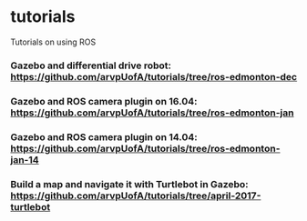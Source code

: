 # tutorials
Tutorials on using ROS 

### Gazebo and differential drive robot: https://github.com/arvpUofA/tutorials/tree/ros-edmonton-dec

### Gazebo and ROS camera plugin on 16.04: https://github.com/arvpUofA/tutorials/tree/ros-edmonton-jan

### Gazebo and ROS camera plugin on 14.04: https://github.com/arvpUofA/tutorials/tree/ros-edmonton-jan-14

### Build a map and navigate it with Turtlebot in Gazebo: https://github.com/arvpUofA/tutorials/tree/april-2017-turtlebot
